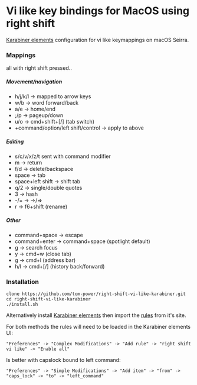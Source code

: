 # Vi like key bindings for MacOS using right shift

[Karabiner elements](https://github.com/tekezo/Karabiner-Elements) configuration for vi like keymappings on macOS Seirra.

### Mappings

all with right shift pressed..

##### Movement/navigation
- h/j/k/l -> mapped to arrow keys
- w/b -> word forward/back
- a/e -> home/end
- ;/p -> pageup/down
- u/o -> cmd+shift+[/] (tab switch)
- +command/option/left shift/control -> apply to above

##### Editing
- s/c/v/x/z/t sent with command modifier
- m -> return
- f/d -> delete/backspace
- space -> tab
- space+left shift -> shift tab
- q/2 -> single/double quotes
- 3 -> hash
- -/= -> ->/=>
- r -> f6+shift (rename)

##### Other
- command+space -> escape
- command+enter -> command+space (spotlight default)
- g -> search focus
- y -> cmd+w (close tab)
- g -> cmd+l (address bar)
- h/l -> cmd+[/] (history back/forward)

### Installation

```
clone https://github.com/tom-power/right-shift-vi-like-karabiner.git
cd right-shift-vi-like-karabiner
./install.sh
```

Alternatively install [Karabiner elements](https://pqrs.org/osx/karabiner/) then import the [rules](https://pqrs.org/osx/karabiner/complex_modifications/#right_shift_vi_like) from it's site.

For both methods the rules will need to be loaded in the Karabiner elements UI:

```"Preferences" -> "Complex Modifications" -> "Add rule" -> "right shift vi like" -> "Enable all"```

Is better with capslock bound to left command:

```"Preferences" -> "Simple Modifications" -> "Add item" -> "from" -> "caps_lock" -> "to" -> "left_command"```